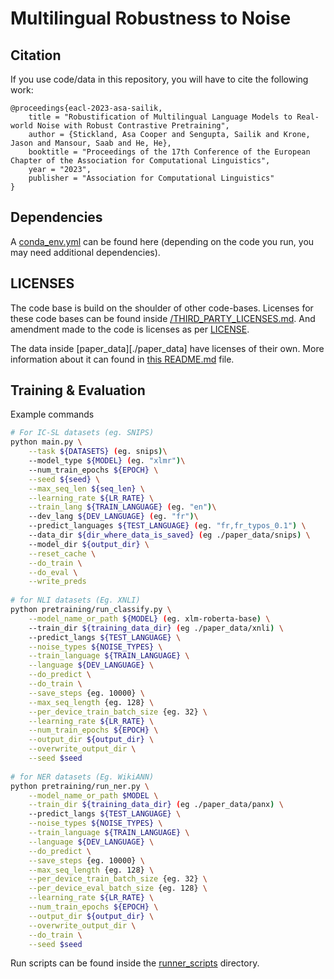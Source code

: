 # Multilingual Robustness to Noise

## Citation

If you use code/data in this repository, you will have to cite the following work:

```
@proceedings{eacl-2023-asa-sailik,
    title = "Robustification of Multilingual Language Models to Real-world Noise with Robust Contrastive Pretraining",
    author = {Stickland, Asa Cooper and Sengupta, Sailik and Krone, Jason and Mansour, Saab and He, He},
    booktitle = "Proceedings of the 17th Conference of the European Chapter of the Association for Computational Linguistics",
    year = "2023",
    publisher = "Association for Computational Linguistics"
}
```

## Dependencies

A [conda_env.yml](./conda_env.yml) can be found here (depending on the code you run, you may need additional dependencies).

## LICENSES
The code base is build on the shoulder of other code-bases. Licenses for these code bases can be found inside [/THIRD_PARTY_LICENSES.md](./THIRD_PARTY_LICENSES.md). And amendment made to the code is licenses as per [LICENSE](./LICENSE).

The data inside [paper_data][./paper_data] have licenses of their own. More information about it can found in [this README.md](./paper_data/README.md) file.

## Training & Evaluation

Example commands
```bash
# For IC-SL datasets (eg. SNIPS)
python main.py \
    --task ${DATASETS} (eg. snips)\
    --model_type ${MODEL} (eg. "xlmr")\
    --num_train_epochs ${EPOCH} \
    --seed ${seed} \
    --max_seq_len ${seq_len} \
    --learning_rate ${LR_RATE} \
    --train_lang ${TRAIN_LANGUAGE} (eg. "en")\
    --dev_lang ${DEV_LANGUAGE} (eg. "fr")\
    --predict_languages ${TEST_LANGUAGE} (eg. "fr,fr_typos_0.1") \
    --data_dir ${dir_where_data_is_saved} (eg ./paper_data/snips) \
    --model_dir ${output_dir} \
    --reset_cache \
    --do_train \
    --do_eval \
    --write_preds
    
# for NLI datasets (Eg. XNLI)
python pretraining/run_classify.py \
    --model_name_or_path ${MODEL} (eg. xlm-roberta-base) \
    --train_dir ${training_data_dir} (eg ./paper_data/xnli) \
    --predict_langs ${TEST_LANGUAGE} \
    --noise_types ${NOISE_TYPES} \
    --train_language ${TRAIN_LANGUAGE} \
    --language ${DEV_LANGUAGE} \
    --do_predict \
    --do_train \
    --save_steps {eg. 10000} \
    --max_seq_length {eg. 128} \
    --per_device_train_batch_size {eg. 32} \
    --learning_rate ${LR_RATE} \
    --num_train_epochs ${EPOCH} \
    --output_dir ${output_dir} \
    --overwrite_output_dir \
    --seed $seed
    
# for NER datasets (Eg. WikiANN)
python pretraining/run_ner.py \
    --model_name_or_path $MODEL \
    --train_dir ${training_data_dir} (eg ./paper_data/panx) \
    --predict_langs ${TEST_LANGUAGE} \
    --noise_types ${NOISE_TYPES} \
    --train_language ${TRAIN_LANGUAGE} \
    --language ${DEV_LANGUAGE} \
    --do_predict \
    --save_steps {eg. 10000} \
    --max_seq_length {eg. 128} \
    --per_device_train_batch_size {eg. 32} \
    --per_device_eval_batch_size {eg. 128} \
    --learning_rate ${LR_RATE} \
    --num_train_epochs ${EPOCH} \
    --output_dir ${output_dir} \
    --overwrite_output_dir \
    --do_train \
    --seed $seed
```

Run scripts can be found inside the [runner_scripts](./runner_scirpts) directory.
